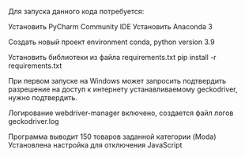 Для запуска данного кода потребуется:

Установить PyCharm Community IDE
Установить Anaconda 3

Создать новый проект environment conda, python version 3.9

Установить библиотеки из файла requirements.txt
pip install -r requirements.txt

При первом запуске на Windows может запросить подтвердить разрешение на доступ к интернету
устанавливаемому geckodriver, нужно подтвердить.

Логирование webdriver-manager включено, создается файл логов
geckodriver.log

Программа выводит 150 товаров заданной категории (Moda)
Установлена настройка для отключения JavaScript